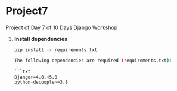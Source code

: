 # Project7
Project of Day 7 of 10 Days Django Workshop

3. **Install dependencies**
   ```bash
   pip install -r requirements.txt

   The following dependencies are required (requirements.txt):

   ```txt
   Django>=4.0,<5.0
   python-decouple>=3.8
